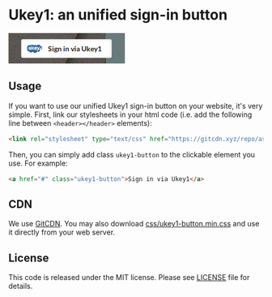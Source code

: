 # Ukey1: an unified sign-in button

![Ukey1 button](https://github.com/asaritech/ukey1-signin-button/blob/master/example/button_scr.jpg)

## Usage

If you want to use our unified Ukey1 sign-in button on your website, it's very simple. 
First, link our stylesheets in your html code (i.e. add the following line between `<header></header>` elements):

```html
<link rel="stylesheet" type="text/css" href="https://gitcdn.xyz/repo/asaritech/ukey1-signin-button/master/css/ukey1-button.min.css" media="screen">
```

Then, you can simply add class `ukey1-button` to the clickable element you use. For example:

```html
<a href="#" class="ukey1-button">Sign in via Ukey1</a>
```

## CDN

We use [GitCDN](https://gitcdn.xyz/). 
You may also download [css/ukey1-button.min.css](https://raw.githubusercontent.com/asaritech/ukey1-signin-button/master/css/ukey1-button.min.css) and use it directly from your web server.

## License

This code is released under the MIT license. Please see [LICENSE](https://github.com/asaritech/ukey1-signin-button/blob/master/LICENSE) file for details.